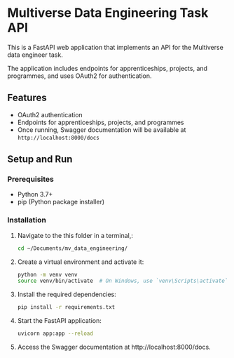 # Multiverse Data Engineering Task API

This is a FastAPI web application that implements an API for the Multiverse data engineer task.

The application includes endpoints for apprenticeships, projects, and programmes, and uses OAuth2 for authentication.

## Features

- OAuth2 authentication
- Endpoints for apprenticeships, projects, and programmes
- Once running, Swagger documentation will be available at `http://localhost:8000/docs`

## Setup and Run

### Prerequisites

- Python 3.7+
- pip (Python package installer)

### Installation

1. Navigate to the this folder in a terminal,:

   ```sh
   cd ~/Documents/mv_data_engineering/
   ```

2. Create a virtual environment and activate it:

   ```sh
   python -m venv venv
   source venv/bin/activate  # On Windows, use `venv\Scripts\activate`
   ```

3. Install the required dependencies:

   ```sh
   pip install -r requirements.txt
   ```

4. Start the FastAPI application:

   ```sh
   uvicorn app:app --reload
   ```

5. Access the Swagger documentation at http://localhost:8000/docs.
